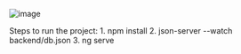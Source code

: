 ![image](https://github.com/RobertBaronescu/quiz-app/assets/73071443/c4e93cd0-1334-43ec-a924-cc7e217e88c0)

Steps to run the project: 1. npm install
2. json-server --watch backend/db.json
3. ng serve
